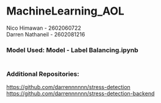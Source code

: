 # MachineLearning_AOL
Nico Himawan - 2602060722<br>
Darren Nathaneil - 2602081216<br>
### Model Used: Model - Label Balancing.ipynb<br><br>
### Additional Repositories:<br>
https://github.com/darrennnnnn/stress-detection<br>
https://github.com/darrennnnnn/stress-detection-backend
